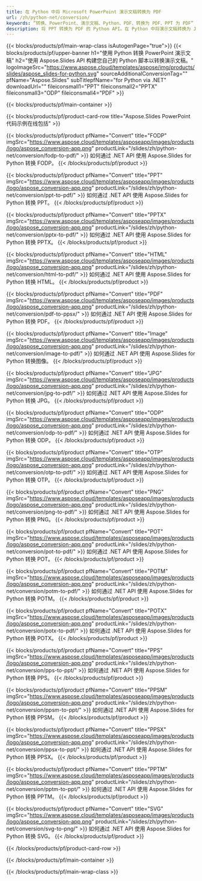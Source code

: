 ```yaml
---
title: 在 Python 中将 Microsoft PowerPoint 演示文稿转换为 PDF
url: /zh/python-net/conversion/
keywords: “转换、PowerPoint、演示文稿、Python、PDF、转换为 PDF、PPT 为 PDF”
description: 将 PPT 转换为 PDF 的 Python API。在 Python 中将演示文稿转换为 JPG、PNG 和其他格式。
---
```



{{< blocks/products/pf/main-wrap-class isAutogenPage="true">}}
{{< blocks/products/pf/upper-banner h1="使用 Python 转换 PowerPoint 演示文稿" h2="使用 Aspose.Slides API 构建您自己的 Python 脚本以转换演示文稿。" logoImageSrc="https://www.aspose.cloud/templates/aspose/img/products/slides/aspose_slides-for-python.svg" sourceAdditionalConversionTag="" pfName="Aspose.Slides" subTitlepfName="for Python via .NET" downloadUrl="" fileiconsmall1="PPT" fileiconsmall2="PPTX" fileiconsmall3="ODP" fileiconsmall4="PDF" >}}

{{< blocks/products/pf/main-container >}}

{{< blocks/products/pf/product-card-row title="Aspose.Slides PowerPoint 代码示例在线包括" >}}

{{< blocks/products/pf/product pfName="Convert" title="FODP" imgSrc="https://www.aspose.cloud/templates/asposeapp/images/products/logo/aspose_conversion-app.png" productLink="/slides/zh/python-net/conversion/fodp-to-pdf/" >}}
如何通过 .NET API 使用 Aspose.Slides for Python 转换 FODP。
{{< /blocks/products/pf/product >}}

{{< blocks/products/pf/product pfName="Convert" title="PPT" imgSrc="https://www.aspose.cloud/templates/asposeapp/images/products/logo/aspose_conversion-app.png" productLink="/slides/zh/python-net/conversion/ppt-to-pdf/" >}}
如何通过 .NET API 使用 Aspose.Slides for Python 转换 PPT。
{{< /blocks/products/pf/product >}}

{{< blocks/products/pf/product pfName="Convert" title="PPTX" imgSrc="https://www.aspose.cloud/templates/asposeapp/images/products/logo/aspose_conversion-app.png" productLink="/slides/zh/python-net/conversion/pptx-to-pdf/" >}}
如何通过 .NET API 使用 Aspose.Slides for Python 转换 PPTX。
{{< /blocks/products/pf/product >}}

{{< blocks/products/pf/product pfName="Convert" title="HTML" imgSrc="https://www.aspose.cloud/templates/asposeapp/images/products/logo/aspose_conversion-app.png" productLink="/slides/zh/python-net/conversion/html-to-pdf/" >}}
如何通过 .NET API 使用 Aspose.Slides for Python 转换 HTML。
{{< /blocks/products/pf/product >}}

{{< blocks/products/pf/product pfName="Convert" title="PDF" imgSrc="https://www.aspose.cloud/templates/asposeapp/images/products/logo/aspose_conversion-app.png" productLink="/slides/zh/python-net/conversion/pdf-to-ppsx/" >}}
如何通过 .NET API 使用 Aspose.Slides for Python 转换 PDF。
{{< /blocks/products/pf/product >}}

{{< blocks/products/pf/product pfName="Convert" title="Image" imgSrc="https://www.aspose.cloud/templates/asposeapp/images/products/logo/aspose_conversion-app.png" productLink="/slides/zh/python-net/conversion/image-to-pdf/" >}}
如何通过 .NET API 使用 Aspose.Slides for Python 转换图像。
{{< /blocks/products/pf/product >}}

{{< blocks/products/pf/product pfName="Convert" title="JPG" imgSrc="https://www.aspose.cloud/templates/asposeapp/images/products/logo/aspose_conversion-app.png" productLink="/slides/zh/python-net/conversion/jpg-to-pdf/" >}}
如何通过 .NET API 使用 Aspose.Slides for Python 转换 JPG。
{{< /blocks/products/pf/product >}}

{{< blocks/products/pf/product pfName="Convert" title="ODP" imgSrc="https://www.aspose.cloud/templates/asposeapp/images/products/logo/aspose_conversion-app.png" productLink="/slides/zh/python-net/conversion/odp-to-pdf/" >}}
如何通过 .NET API 使用 Aspose.Slides for Python 转换 ODP。
{{< /blocks/products/pf/product >}}

{{< blocks/products/pf/product pfName="Convert" title="OTP" imgSrc="https://www.aspose.cloud/templates/asposeapp/images/products/logo/aspose_conversion-app.png" productLink="/slides/zh/python-net/conversion/otp-to-pdf/" >}}
如何通过 .NET API 使用 Aspose.Slides for Python 转换 OTP。
{{< /blocks/products/pf/product >}}

{{< blocks/products/pf/product pfName="Convert" title="PNG" imgSrc="https://www.aspose.cloud/templates/asposeapp/images/products/logo/aspose_conversion-app.png" productLink="/slides/zh/python-net/conversion/png-to-pdf/" >}}
如何通过 .NET API 使用 Aspose.Slides for Python 转换 PNG。
{{< /blocks/products/pf/product >}}

{{< blocks/products/pf/product pfName="Convert" title="POT" imgSrc="https://www.aspose.cloud/templates/asposeapp/images/products/logo/aspose_conversion-app.png" productLink="/slides/zh/python-net/conversion/pot-to-pdf/" >}}
如何通过 .NET API 使用 Aspose.Slides for Python 转换 POT。
{{< /blocks/products/pf/product >}}

{{< blocks/products/pf/product pfName="Convert" title="POTM" imgSrc="https://www.aspose.cloud/templates/asposeapp/images/products/logo/aspose_conversion-app.png" productLink="/slides/zh/python-net/conversion/potm-to-pdf/" >}}
如何通过 .NET API 使用 Aspose.Slides for Python 转换 POTM。
{{< /blocks/products/pf/product >}}

{{< blocks/products/pf/product pfName="Convert" title="POTX" imgSrc="https://www.aspose.cloud/templates/asposeapp/images/products/logo/aspose_conversion-app.png" productLink="/slides/zh/python-net/conversion/potx-to-pdf/" >}}
如何通过 .NET API 使用 Aspose.Slides for Python 转换 POTX。
{{< /blocks/products/pf/product >}}

{{< blocks/products/pf/product pfName="Convert" title="PPS" imgSrc="https://www.aspose.cloud/templates/asposeapp/images/products/logo/aspose_conversion-app.png" productLink="/slides/zh/python-net/conversion/pps-to-ppt/" >}}
如何通过 .NET API 使用 Aspose.Slides for Python 转换 PPS。
{{< /blocks/products/pf/product >}}

{{< blocks/products/pf/product pfName="Convert" title="PPSM" imgSrc="https://www.aspose.cloud/templates/asposeapp/images/products/logo/aspose_conversion-app.png" productLink="/slides/zh/python-net/conversion/ppsm-to-ppt/" >}}
如何通过 .NET API 使用 Aspose.Slides for Python 转换 PPSM。
{{< /blocks/products/pf/product >}}

{{< blocks/products/pf/product pfName="Convert" title="PPSX" imgSrc="https://www.aspose.cloud/templates/asposeapp/images/products/logo/aspose_conversion-app.png" productLink="/slides/zh/python-net/conversion/ppsx-to-ppt/" >}}
如何通过 .NET API 使用 Aspose.Slides for Python 转换 PPSX。
{{< /blocks/products/pf/product >}}

{{< blocks/products/pf/product pfName="Convert" title="PPTM" imgSrc="https://www.aspose.cloud/templates/asposeapp/images/products/logo/aspose_conversion-app.png" productLink="/slides/zh/python-net/conversion/pptm-to-ppt/" >}}
如何通过 .NET API 使用 Aspose.Slides for Python 转换 PPTM。
{{< /blocks/products/pf/product >}}

{{< blocks/products/pf/product pfName="Convert" title="SVG" imgSrc="https://www.aspose.cloud/templates/asposeapp/images/products/logo/aspose_conversion-app.png" productLink="/slides/zh/python-net/conversion/svg-to-png/" >}}
如何通过 .NET API 使用 Aspose.Slides for Python 转换 SVG。
{{< /blocks/products/pf/product >}}

{{< /blocks/products/pf/product-card-row >}}

{{< /blocks/products/pf/main-container >}}
    
{{< /blocks/products/pf/main-wrap-class >}}